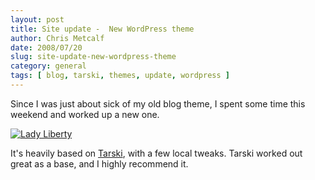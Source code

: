 ```yaml
---
layout: post
title: Site update -  New WordPress theme
author: Chris Metcalf
date: 2008/07/20
slug: site-update-new-wordpress-theme
category: general
tags: [ blog, tarski, themes, update, wordpress ]
---
```


Since I was just about sick of my old blog theme, I spent some time this weekend and worked up a new one.

<a href="http://farm4.static.flickr.com/3022/2687796196_e24cf1802b_b.jpg" rel="lightbox" title="Lady Liberty"><img src="http://farm4.static.flickr.com/3022/2687796196_e24cf1802b_m.jpg" alt="Lady Liberty" /></a>

It's heavily based on <a href="http://tarskitheme.com/">Tarski</a>, with a few local tweaks. Tarski worked out great as a base, and I highly recommend it.
